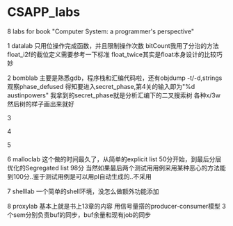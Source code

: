 CSAPP_labs
==========

8 labs for book "Computer System: a programmer's perspective"

1 datalab 
只用位操作完成函数，并且限制操作次数
bitCount我用了分治的方法
float_i2f的截位定义需要参考一下标准
float_twice其实是float本身设计的比较巧妙

2 bomblab
主要是熟悉gdb，程序栈和汇编代码啦，还有objdump -t/-d,strings
观察phase_defused 得知要进入secret_phase,第4关的输入即为"%d austinpowers"
我拿到的secret_phase就是分析汇编下的二叉搜索树
各种x/3w然后树的样子画出来就好


3

4

5

6 malloclab
这个做的时间最久了，从简单的explicit list 50分开始，到最后分层优化的Segregated list 98分
当然如果最后两个测试用用例采用某种恶心的方法能到100分..鉴于测试用例是可以用pl自动生成的..不采用

7 shelllab
一个简单的shell环境，没怎么做额外功能添加

8 proxylab
基本上就是书上13章的内容
用信号量搭的producer-consumer模型
3个sem分别负责buf的同步，buf余量和现有job的同步
